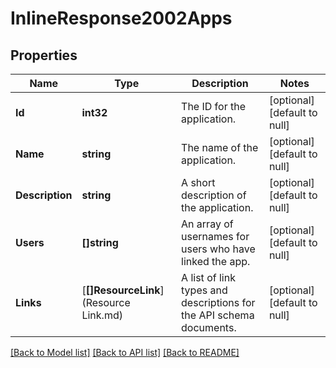 # InlineResponse2002Apps

## Properties
Name | Type | Description | Notes
------------ | ------------- | ------------- | -------------
**Id** | **int32** | The ID for the application. | [optional] [default to null]
**Name** | **string** | The name of the application. | [optional] [default to null]
**Description** | **string** | A short description of the application. | [optional] [default to null]
**Users** | **[]string** | An array of usernames for users who have linked the app. | [optional] [default to null]
**Links** | [**[]ResourceLink**](Resource Link.md) | A list of link types and descriptions for the API schema documents. | [optional] [default to null]

[[Back to Model list]](../README.md#documentation-for-models) [[Back to API list]](../README.md#documentation-for-api-endpoints) [[Back to README]](../README.md)


